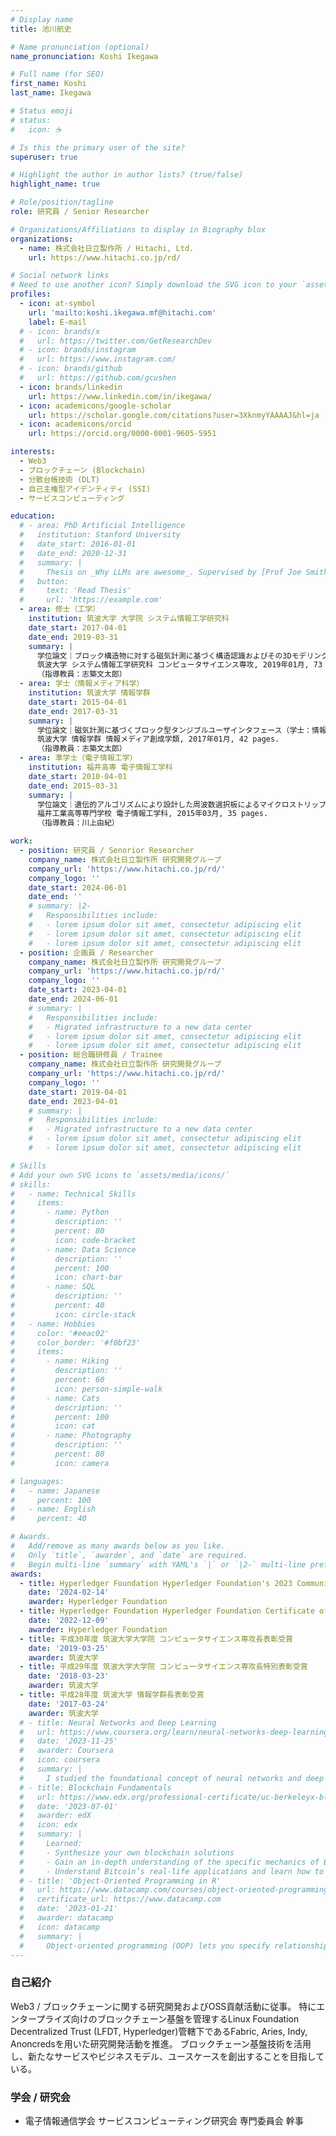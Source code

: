 ```yaml
---
# Display name
title: 池川航史

# Name pronunciation (optional)
name_pronunciation: Koshi Ikegawa

# Full name (for SEO)
first_name: Koshi
last_name: Ikegawa

# Status emoji
# status:
#   icon: ☕️

# Is this the primary user of the site?
superuser: true

# Highlight the author in author lists? (true/false)
highlight_name: true

# Role/position/tagline
role: 研究員 / Senior Researcher

# Organizations/Affiliations to display in Biography blox
organizations:
  - name: 株式会社日立製作所 / Hitachi, Ltd.
    url: https://www.hitachi.co.jp/rd/

# Social network links
# Need to use another icon? Simply download the SVG icon to your `assets/media/icons/` folder.
profiles:
  - icon: at-symbol
    url: 'mailto:koshi.ikegawa.mf@hitachi.com'
    label: E-mail
  # - icon: brands/x
  #   url: https://twitter.com/GetResearchDev
  # - icon: brands/instagram
  #   url: https://www.instagram.com/
  # - icon: brands/github
  #   url: https://github.com/gcushen
  - icon: brands/linkedin
    url: https://www.linkedin.com/in/ikegawa/
  - icon: academicons/google-scholar
    url: https://scholar.google.com/citations?user=3XknmyYAAAAJ&hl=ja
  - icon: academicons/orcid
    url: https://orcid.org/0000-0001-9605-5951

interests:
  - Web3
  - ブロックチェーン (Blockchain)
  - 分散台帳技術 (DLT)
  - 自己主権型アイデンティティ (SSI)
  - サービスコンピューティング

education:
  # - area: PhD Artificial Intelligence
  #   institution: Stanford University
  #   date_start: 2016-01-01
  #   date_end: 2020-12-31
  #   summary: |
  #     Thesis on _Why LLMs are awesome_. Supervised by [Prof Joe Smith](https://example.com). Presented papers at 5 IEEE conferences with the contributions being published in 2 Springer journals.
  #   button:
  #     text: 'Read Thesis'
  #     url: 'https://example.com'
  - area: 修士（工学）
    institution: 筑波大学 大学院 システム情報工学研究科
    date_start: 2017-04-01
    date_end: 2019-03-31
    summary: |
      学位論文｜ブロック構造物に対する磁気計測に基づく構造認識およびその3Dモデリングシステムへの応用.
      筑波大学 システム情報工学研究科 コンピュータサイエンス専攻, 2019年01月, 73 pages.
      （指導教員：志築文太郎）
  - area: 学士（情報メディア科学）
    institution: 筑波大学 情報学群
    date_start: 2015-04-01
    date_end: 2017-03-31
    summary: |
      学位論文｜磁気計測に基づくブロック型タンジブルユーザインタフェース（学士：情報メディア科学）.
      筑波大学 情報学群 情報メディア創成学類, 2017年01月, 42 pages.
      （指導教員：志築文太郎）
  - area: 準学士（電子情報工学）
    institution: 福井高専 電子情報工学科
    date_start: 2010-04-01
    date_end: 2015-03-31
    summary: |
      学位論文｜遺伝的アルゴリズムにより設計した周波数選択板によるマイクロストリップアンテナの利得向上効果に関する研究（準学士：電子情報工学）.
      福井工業高等専門学校 電子情報工学科, 2015年03月, 35 pages.
      （指導教員：川上由紀）

work:
  - position: 研究員 / Senorior Researcher
    company_name: 株式会社日立製作所 研究開発グループ
    company_url: 'https://www.hitachi.co.jp/rd/'
    company_logo: ''
    date_start: 2024-06-01
    date_end: ''
    # summary: |2-
    #   Responsibilities include:
    #   - lorem ipsum dolor sit amet, consectetur adipiscing elit
    #   - lorem ipsum dolor sit amet, consectetur adipiscing elit
    #   - lorem ipsum dolor sit amet, consectetur adipiscing elit
  - position: 企画員 / Researcher
    company_name: 株式会社日立製作所 研究開発グループ
    company_url: 'https://www.hitachi.co.jp/rd/'
    company_logo: ''
    date_start: 2023-04-01
    date_end: 2024-06-01
    # summary: |
    #   Responsibilities include:
    #   - Migrated infrastructure to a new data center
    #   - lorem ipsum dolor sit amet, consectetur adipiscing elit
    #   - lorem ipsum dolor sit amet, consectetur adipiscing elit
  - position: 総合職研修員 / Trainee
    company_name: 株式会社日立製作所 研究開発グループ
    company_url: 'https://www.hitachi.co.jp/rd/'
    company_logo: ''
    date_start: 2019-04-01
    date_end: 2023-04-01
    # summary: |
    #   Responsibilities include:
    #   - Migrated infrastructure to a new data center
    #   - lorem ipsum dolor sit amet, consectetur adipiscing elit
    #   - lorem ipsum dolor sit amet, consectetur adipiscing elit

# Skills
# Add your own SVG icons to `assets/media/icons/`
# skills:
#   - name: Technical Skills
#     items:
#       - name: Python
#         description: ''
#         percent: 80
#         icon: code-bracket
#       - name: Data Science
#         description: ''
#         percent: 100
#         icon: chart-bar
#       - name: SQL
#         description: ''
#         percent: 40
#         icon: circle-stack
#   - name: Hobbies
#     color: '#eeac02'
#     color_border: '#f0bf23'
#     items:
#       - name: Hiking
#         description: ''
#         percent: 60
#         icon: person-simple-walk
#       - name: Cats
#         description: ''
#         percent: 100
#         icon: cat
#       - name: Photography
#         description: ''
#         percent: 80
#         icon: camera

# languages:
#   - name: Japanese
#     percent: 100
#   - name: English
#     percent: 40

# Awards.
#   Add/remove as many awards below as you like.
#   Only `title`, `awarder`, and `date` are required.
#   Begin multi-line `summary` with YAML's `|` or `|2-` multi-line prefix and indent 2 spaces below.
awards:
  - title: Hyperledger Foundation Hyperledger Foundation's 2023 Community Recognitions
    date: '2024-02-14'
    awarder: Hyperledger Foundation
  - title: Hyperledger Foundation Hyperledger Foundation Certificate of Appreciation
    date: '2022-12-09'
    awarder: Hyperledger Foundation
  - title: 平成30年度 筑波大学大学院 コンピュータサイエンス専攻長表彰受賞
    date: '2019-03-25'
    awarder: 筑波大学
  - title: 平成29年度 筑波大学大学院 コンピュータサイエンス専攻長特別表彰受賞
    date: '2018-03-23'
    awarder: 筑波大学
  - title: 平成28年度 筑波大学 情報学群長表彰受賞
    date: '2017-03-24'
    awarder: 筑波大学
  # - title: Neural Networks and Deep Learning
  #   url: https://www.coursera.org/learn/neural-networks-deep-learning
  #   date: '2023-11-25'
  #   awarder: Coursera
  #   icon: coursera
  #   summary: |
  #     I studied the foundational concept of neural networks and deep learning. By the end, I was familiar with the significant technological trends driving the rise of deep learning; build, train, and apply fully connected deep neural networks; implement efficient (vectorized) neural networks; identify key parameters in a neural network’s architecture; and apply deep learning to your own applications.
  # - title: Blockchain Fundamentals
  #   url: https://www.edx.org/professional-certificate/uc-berkeleyx-blockchain-fundamentals
  #   date: '2023-07-01'
  #   awarder: edX
  #   icon: edx
  #   summary: |
  #     Learned:
  #     - Synthesize your own blockchain solutions
  #     - Gain an in-depth understanding of the specific mechanics of Bitcoin
  #     - Understand Bitcoin’s real-life applications and learn how to attack and destroy Bitcoin, Ethereum, smart contracts and Dapps, and alternatives to Bitcoin’s Proof-of-Work consensus algorithm
  # - title: 'Object-Oriented Programming in R'
  #   url: https://www.datacamp.com/courses/object-oriented-programming-with-s3-and-r6-in-r
  #   certificate_url: https://www.datacamp.com
  #   date: '2023-01-21'
  #   awarder: datacamp
  #   icon: datacamp
  #   summary: |
  #     Object-oriented programming (OOP) lets you specify relationships between functions and the objects that they can act on, helping you manage complexity in your code. This is an intermediate level course, providing an introduction to OOP, using the S3 and R6 systems. S3 is a great day-to-day R programming tool that simplifies some of the functions that you write. R6 is especially useful for industry-specific analyses, working with web APIs, and building GUIs.
---
```


### 自己紹介

Web3 / ブロックチェーンに関する研究開発およびOSS貢献活動に従事。
特にエンタープライズ向けのブロックチェーン基盤を管理するLinux Foundation Decentralized Trust (LFDT, Hyperledger)管轄下であるFabric, Aries, Indy, Anoncredsを用いた研究開発活動を推進。
ブロックチェーン基盤技術を活用し、新たなサービスやビジネスモデル、ユースケースを創出することを目指している。

### 学会 / 研究会

- 電子情報通信学会 サービスコンピューティング研究会 専門委員会 幹事